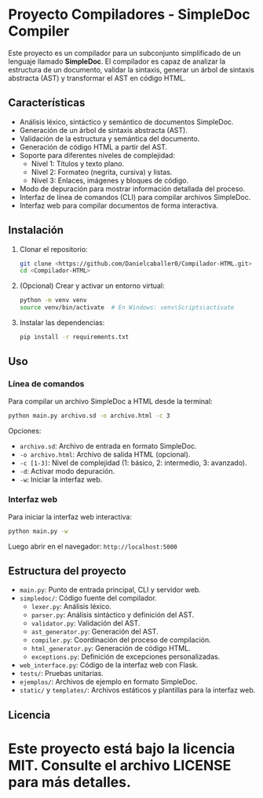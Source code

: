 # Proyecto Compiladores - SimpleDoc Compiler

Este proyecto es un compilador para un subconjunto simplificado de un lenguaje llamado **SimpleDoc**. El compilador es capaz de analizar la estructura de un documento, validar la sintaxis, generar un árbol de sintaxis abstracta (AST) y transformar el AST en código HTML.

## Características

- Análisis léxico, sintáctico y semántico de documentos SimpleDoc.
- Generación de un árbol de sintaxis abstracta (AST).
- Validación de la estructura y semántica del documento.
- Generación de código HTML a partir del AST.
- Soporte para diferentes niveles de complejidad:
  - Nivel 1: Títulos y texto plano.
  - Nivel 2: Formateo (negrita, cursiva) y listas.
  - Nivel 3: Enlaces, imágenes y bloques de código.
- Modo de depuración para mostrar información detallada del proceso.
- Interfaz de línea de comandos (CLI) para compilar archivos SimpleDoc.
- Interfaz web para compilar documentos de forma interactiva.

## Instalación

1. Clonar el repositorio:
   ```bash
   git clone <https://github.com/Danielcaballer0/Compilador-HTML.git>
   cd <Compilador-HTML>
   ```

2. (Opcional) Crear y activar un entorno virtual:
   ```bash
   python -m venv venv
   source venv/bin/activate  # En Windows: venv\Scripts\activate
   ```

3. Instalar las dependencias:
   ```bash
   pip install -r requirements.txt
   ```

## Uso

### Línea de comandos

Para compilar un archivo SimpleDoc a HTML desde la terminal:

```bash
python main.py archivo.sd -o archivo.html -c 3
```

Opciones:

- `archivo.sd`: Archivo de entrada en formato SimpleDoc.
- `-o archivo.html`: Archivo de salida HTML (opcional).
- `-c [1-3]`: Nivel de complejidad (1: básico, 2: intermedio, 3: avanzado).
- `-d`: Activar modo depuración.
- `-w`: Iniciar la interfaz web.

### Interfaz web

Para iniciar la interfaz web interactiva:

```bash
python main.py -w
```

Luego abrir en el navegador: `http://localhost:5000`

## Estructura del proyecto

- `main.py`: Punto de entrada principal, CLI y servidor web.
- `simpledoc/`: Código fuente del compilador.
  - `lexer.py`: Análisis léxico.
  - `parser.py`: Análisis sintáctico y definición del AST.
  - `validator.py`: Validación del AST.
  - `ast_generator.py`: Generación del AST.
  - `compiler.py`: Coordinación del proceso de compilación.
  - `html_generator.py`: Generación de código HTML.
  - `exceptions.py`: Definición de excepciones personalizadas.
- `web_interface.py`: Código de la interfaz web con Flask.
- `tests/`: Pruebas unitarias.
- `ejemplos/`: Archivos de ejemplo en formato SimpleDoc.
- `static/` y `templates/`: Archivos estáticos y plantillas para la interfaz web.

## Licencia

Este proyecto está bajo la licencia MIT. Consulte el archivo LICENSE para más detalles.
=======


